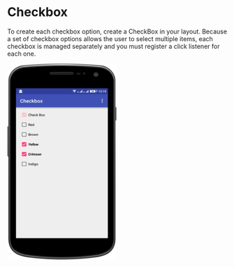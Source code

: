 # Checkbox

To create each checkbox option, create a CheckBox in your layout. Because a set of checkbox options allows the user to select multiple items, each checkbox is managed separately and you must register a click listener for each one.

<a href="url"><img src="https://github.com/sambhaji213/Checkbox/blob/master/screenshot/device-2016-10-11-131554.png" align="left" height="450" width="250" ></a>
